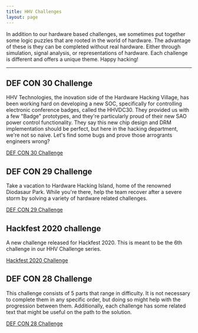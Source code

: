 ```yaml
---
title: HHV Challenges
layout: page
---
```


In addition to our hardware based challenges, we sometimes put together some logic puzzles that are rooted in the world of hardware. The advantage of these is they can be completed without real hardware. Either through simulation, signal analysis, or representations of hardware. Each challenge is different and offers a unique theme. Happy hacking!

* * *

## DEF CON 30 Challenge
HHV Technologies, the inovation side of the Hardware Hacking Village, has been working hard on developing a new SOC, specifically for controlling electronic conference badges, called the HHVDC30. They provided us with a few "Badge" prototypes, and they're particularly proud of their new SAO power control functionality. They say this new chip design and DRM implementation should be perfect, but here in the hacking department, we're not so naive. Let's find some bugs and prove those arrogrants engineers wrong?

[DEF CON 30 Challenge](/challenges/dc30.html)

## DEF CON 29 Challenge
Take a vacation to Hardware Hacking Island, home of the renowned Diodasaur Park. While you're there, help the team recover after a severe storm by solving a variety of hardware related challenges.

[DEF CON 29 Challenge](/challenges/dc29.html)

## Hackfest 2020 challenge
A new challenge released for Hackfest 2020. This is meant to be the 6th challenge in our HHV Challenge series.

[Hackfest 2020 Challenge](/challenges/hf2020.html)

## DEF CON 28 Challenge
This challenge consists of 5 parts that range in difficulty. It is not necessary to complete them in any specific order, but doing so might help with the progression between them. Additionally, each challenge has some related text that might be useful on the path to the solution.

[DEF CON 28 Challenge](/challenges/dc28.html)
